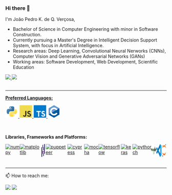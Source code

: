 ### Hi there 👋

I'm João Pedro K. de Q. Verçosa,

- Bachelor of Science in Computer Engineering with minor in Software Construction.
- Currently pursuing a Master's Degree in Intelligent Decision Support System, with focus in Artificial Intelligence. 
- Research areas: Deep Learning, Convolutional Neural Nerworks (CNNs), Computer Vision and Generative Adversarial Networks (GANs)
- Working areas: Software Development, Web Development, Scientific Education


 <div>
  <a href="https://github.com/JPVercosa">
   <img height="200em" src="https://github-readme-stats.vercel.app/api?username=JPVercosa&show_icons=true&theme=dracula&include_all_commits=true&count_private=true"/>
   <img height="200em" src="https://github-readme-stats.vercel.app/api/top-langs/?username=JPVercosa&layout=compact&langs_count=10&&count_private=true&theme=dracula"/>
 </div>
 
 <br>
 <hr> 
  
<strong>Preferred Languages:</strong>
<div>
  <a href="https://www.python.org" target="_blank" rel="noreferrer">
    <img src="https://raw.githubusercontent.com/devicons/devicon/master/icons/python/python-original.svg" alt="python" width="40" height="40" title="Python"/>
  </a>
  <a href="https://developer.mozilla.org/en-US/docs/Web/JavaScript" target="_blank" rel="noreferrer">
    <img src="https://raw.githubusercontent.com/devicons/devicon/master/icons/javascript/javascript-original.svg" alt="javascript" width="40" height="40" title="JavaScript"/>
  </a>
  <a href="https://www.typescriptlang.org/" target="_blank" rel="noreferrer">
    <img src="https://raw.githubusercontent.com/devicons/devicon/master/icons/typescript/typescript-original.svg" alt="typescript" width="40" height="40" title="TypeScript"/>
  </a>
  <a href="https://isocpp.org/" target="_blank" rel="noreferrer">
    <img src="https://github.com/devicons/devicon/blob/master/icons/c/c-original.svg" alt="C" height="40" width="40"  title="C" />
  </a>
</div>

<br>
<br>

<strong>Libraries, Frameworks and Platforms:</strong>
<div style="display: flex; justify-content: space-between;">
  <a href="https://numpy.org/" target="_blank" rel="noreferrer">
    <img src="https://www.vectorlogo.zone/logos/numpy/numpy-icon.svg" alt="numpy" height="40" width="40"  title="Numpy" />
  </a>
  <a href="https://matplotlib.org/" target="_blank" rel="noreferrer">
    <img src="https://upload.wikimedia.org/wikipedia/commons/0/01/Created_with_Matplotlib-logo.svg" alt="matplotlib" height="40" width="40"  title="Matplotlib" />
  </a>
  <a href="https://pandas.pydata.org/" target="_blank" rel="noreferrer">
    <img src="https://github.com/devicons/devicon/blob/master/icons/pandas/pandas-original.svg" alt="pandas" height="40" width="40"  title="Pandas" />
  </a>
  <a href="https://pptr.dev/" target="_blank" rel="noreferrer">
    <img src="https://www.vectorlogo.zone/logos/pptrdev/pptrdev-icon.svg" alt="puppeteer" width="40" height="40" title="Puppeteer"/>
  </a>
  <a href="https://www.cypress.io" target="_blank" rel="noreferrer">
    <img src="https://avatars.githubusercontent.com/u/8908513?s=280&v=4" alt="cypress" width="40" height="40" title="Cypress"/>
  </a>
  <a href="https://mochajs.org" target="_blank" rel="noreferrer">
    <img src="https://www.vectorlogo.zone/logos/mochajs/mochajs-icon.svg" alt="mocha" width="40" height="40" title="Mocha"/>
  </a>
  <a href="https://www.tensorflow.org/" target="_blank" rel="noreferrer">
    <img src="https://www.vectorlogo.zone/logos/tensorflow/tensorflow-icon.svg" alt="tensorflow" width="40" height="40"  title="TensorFlow"/>
  </a>
  <a href="https://keras.io/" target="_blank" rel="noreferrer">
    <img src="https://github.com/valohai/ml-logos/blob/master/keras.svg" alt="keras" height="40" width="40"  title="Keras" />
  </a>
  <a href="https://pytorch.org/" target="_blank" rel="noreferrer">
    <img src="https://www.vectorlogo.zone/logos/pytorch/pytorch-icon.svg" alt="pythorch" height="40" width="40"  title="Pythorch" />
  </a>   
  <a href="https://nodejs.org" target="_blank" rel="noreferrer">
    <img src="https://raw.githubusercontent.com/devicons/devicon/master/icons/nodejs/nodejs-original-wordmark.svg" alt="nodejs" width="40" height="40" title="NodeJS"/>
  </a>
  <a href="https://code.visualstudio.com/" target="_blank" rel="noreferrer">
    <img src="https://github.com/devicons/devicon/blob/master/icons/vscode/vscode-original.svg" alt="vscode" height="40" width="40"  title="VSCode" />
  </a>
  <a href="https://jupyter.org/" target="_blank" rel="noreferrer">
    <img src="https://github.com/devicons/devicon/blob/master/icons/jupyter/jupyter-original.svg" alt="jupyter" height="40" width="40"  title="Jupyter" />
  </a>
</div>
 
<br>
<hr>

📫 How to reach me:
<div> 
  <a href="mailto:jpkqvercosa@gmail.com" target="_blank"><img src="https://img.shields.io/badge/Gmail-D14836?style=for-the-badge&logo=gmail&logoColor=white"></a>
 	<a href="https://www.linkedin.com/in/jpvercosa/" target="_blank"><img src="https://img.shields.io/badge/LinkedIn-0077B5?style=for-the-badge&logo=linkedin&logoColor=white" target="_blank"></a>
<!--   <a href="https://www.youtube.com/channel/UCoT4vHLCfa5SW9ksg5H1jIQ" target="_blank"><img src="https://img.shields.io/badge/YouTube-FF0000?style=for-the-badge&logo=youtube&logoColor=white" target="_blank"></a> -->
</div>

<!--
**JPVercosa/JPVercosa** is a ✨ _special_ ✨ repository because its `README.md` (this file) appears on your GitHub profile.

Here are some ideas to get you started:

- 🔭 I’m currently working on ...
- 🌱 I’m currently learning ...
- 👯 I’m looking to collaborate on ...
- 🤔 I’m looking for help with ...
- 💬 Ask me about ...
- 📫 How to reach me: ...
- 😄 Pronouns: ...
- ⚡ Fun fact: ...
-->
